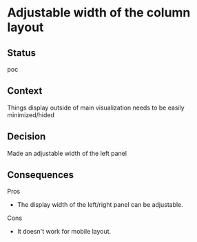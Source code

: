 # Adjustable width of the column layout 

## Status

poc

## Context

Things display outside of main visualization needs to be easily minimized/hided

## Decision

Made an adjustable width of the left panel

## Consequences

Pros
- The display width of the left/right panel can be adjustable.

Cons
- It doesn't work for mobile layout.

